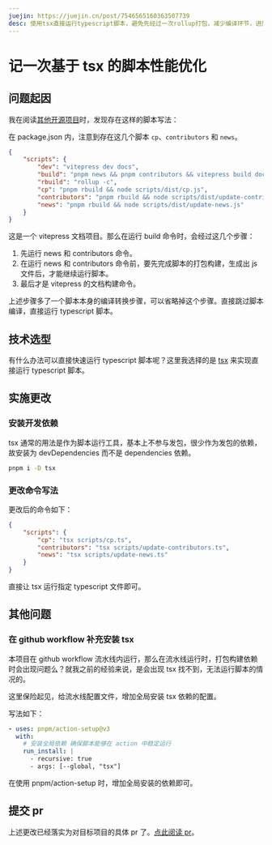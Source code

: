 ```yaml
---
juejin: https://juejin.cn/post/7546565160363507739
desc: 使用tsx直接运行typescript脚本，避免先经过一次rollup打包，减少编译环节，进而提高性能。
---
```


# 记一次基于 tsx 的脚本性能优化

## 问题起因

我在阅读[其他开源项目](https://github.com/Open-Yami-Community/awesome-yami)时，发现存在这样的脚本写法：

在 package.json 内，注意到存在这几个脚本 `cp`、`contributors` 和 `news`。

```json
{
	"scripts": {
		"dev": "vitepress dev docs",
		"build": "pnpm news && pnpm contributors && vitepress build docs",
		"rbuild": "rollup -c",
		"cp": "pnpm rbuild && node scripts/dist/cp.js",
		"contributors": "pnpm rbuild && node scripts/dist/update-contributors.js",
		"news": "pnpm rbuild && node scripts/dist/update-news.js"
	}
}
```

这是一个 vitepress 文档项目。那么在运行 build 命令时，会经过这几个步骤：

1. 先运行 news 和 contributors 命令。
2. 在运行 news 和 contributors 命令前，要先完成脚本的打包构建，生成出 js 文件后，才能继续运行脚本。
3. 最后才是 vitepress 的文档构建命令。

上述步骤多了一个脚本本身的编译转换步骤，可以省略掉这个步骤。直接跳过脚本编译，直接运行 typescript 脚本。

## 技术选型

有什么办法可以直接快速运行 typescript 脚本呢？这里我选择的是 [tsx](https://github.com/privatenumber/tsx) 来实现直接运行 typescript 脚本。

## 实施更改

### 安装开发依赖

tsx 通常的用法是作为脚本运行工具，基本上不参与发包，很少作为发包的依赖，故安装为 devDependencies 而不是 dependencies 依赖。

```bash
pnpm i -D tsx
```

### 更改命令写法

更改后的命令如下：

```json
{
	"scripts": {
		"cp": "tsx scripts/cp.ts",
		"contributors": "tsx scripts/update-contributors.ts",
		"news": "tsx scripts/update-news.ts"
	}
}
```

直接让 tsx 运行指定 typescript 文件即可。

## 其他问题

### 在 github workflow 补充安装 tsx

本项目在 github workflow 流水线内运行，那么在流水线运行时，打包构建依赖时会出现问题么？就我之前的经验来说，是会出现 tsx 找不到，无法运行脚本的情况的。

这里保险起见，给流水线配置文件，增加全局安装 tsx 依赖的配置。

写法如下：

```yaml
- uses: pnpm/action-setup@v3
  with:
    # 安装全局依赖 确保脚本能够在 action 中稳定运行
    run_install: |
      - recursive: true
      - args: [--global, "tsx"]
```

在使用 pnpm/action-setup 时，增加全局安装的依赖即可。

## 提交 pr

上述更改已经落实为对目标项目的具体 pr 了。[点此阅读 pr](https://github.com/Open-Yami-Community/awesome-yami/pull/3)。
